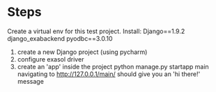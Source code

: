 # Steps
Create a virtual env for this test project. Install:
Django==1.9.2
django_exabackend
pyodbc==3.0.10

1. create a new Django project (using pycharm)
2. configure exasol driver
3. create an 'app' inside the project
    python manage.py startapp main
    navigating to http://127.0.0.1/main/ should give you an 'hi there!' message
    

